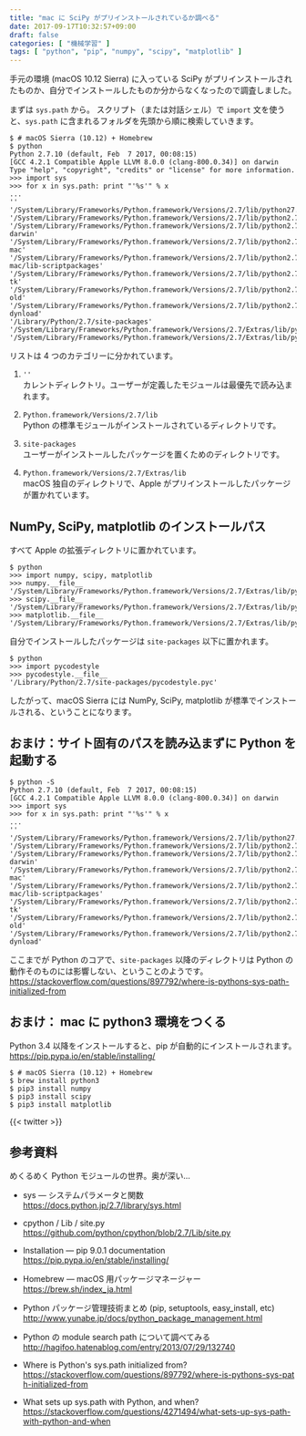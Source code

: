 ```yaml
---
title: "mac に SciPy がプリインストールされているか調べる"
date: 2017-09-17T10:32:57+09:00
draft: false
categories: [ "機械学習" ]
tags: [ "python", "pip", "numpy", "scipy", "matplotlib" ]
---
```

手元の環境 (macOS 10.12 Sierra) に入っている SciPy がプリインストールされたものか、自分でインストールしたものか分からなくなったので調査しました。

まずは ```sys.path``` から。
スクリプト（または対話シェル）で ```import``` 文を使うと、```sys.path``` に含まれるフォルダを先頭から順に検索していきます。

```shell
$ # macOS Sierra (10.12) + Homebrew
$ python
Python 2.7.10 (default, Feb  7 2017, 00:08:15)
[GCC 4.2.1 Compatible Apple LLVM 8.0.0 (clang-800.0.34)] on darwin
Type "help", "copyright", "credits" or "license" for more information.
>>> import sys
>>> for x in sys.path: print "'%s'" % x
...
''
'/System/Library/Frameworks/Python.framework/Versions/2.7/lib/python27.zip'
'/System/Library/Frameworks/Python.framework/Versions/2.7/lib/python2.7'
'/System/Library/Frameworks/Python.framework/Versions/2.7/lib/python2.7/plat-darwin'
'/System/Library/Frameworks/Python.framework/Versions/2.7/lib/python2.7/plat-mac'
'/System/Library/Frameworks/Python.framework/Versions/2.7/lib/python2.7/plat-mac/lib-scriptpackages'
'/System/Library/Frameworks/Python.framework/Versions/2.7/lib/python2.7/lib-tk'
'/System/Library/Frameworks/Python.framework/Versions/2.7/lib/python2.7/lib-old'
'/System/Library/Frameworks/Python.framework/Versions/2.7/lib/python2.7/lib-dynload'
'/Library/Python/2.7/site-packages'
'/System/Library/Frameworks/Python.framework/Versions/2.7/Extras/lib/python'
'/System/Library/Frameworks/Python.framework/Versions/2.7/Extras/lib/python/PyObjC'
```

リストは 4 つのカテゴリーに分かれています。

1. ```''```<br />
   カレントディレクトリ。ユーザーが定義したモジュールは最優先で読み込まれます。

2. ```Python.framework/Versions/2.7/lib```<br />
   Python の標準モジュールがインストールされているディレクトリです。

3. ```site-packages```<br />
   ユーザーがインストールしたパッケージを置くためのディレクトリです。

4. ```Python.framework/Versions/2.7/Extras/lib```<br />
   macOS 独自のディレクトリで、Apple がプリインストールしたパッケージが置かれています。

## NumPy, SciPy, matplotlib のインストールパス

すべて Apple の拡張ディレクトリに置かれています。

```shell
$ python
>>> import numpy, scipy, matplotlib
>>> numpy.__file__
'/System/Library/Frameworks/Python.framework/Versions/2.7/Extras/lib/python/numpy/__init__.pyc'
>>> scipy.__file__
'/System/Library/Frameworks/Python.framework/Versions/2.7/Extras/lib/python/scipy/__init__.pyc'
>>> matplotlib.__file__
'/System/Library/Frameworks/Python.framework/Versions/2.7/Extras/lib/python/matplotlib/__init__.pyc'
```

自分でインストールしたパッケージは ```site-packages``` 以下に置かれます。

```shell
$ python
>>> import pycodestyle
>>> pycodestyle.__file__
'/Library/Python/2.7/site-packages/pycodestyle.pyc'
```

したがって、macOS Sierra には NumPy, SciPy, matplotlib が標準でインストールされる、ということになります。

## おまけ：サイト固有のパスを読み込まずに Python を起動する

```shell
$ python -S
Python 2.7.10 (default, Feb  7 2017, 00:08:15)
[GCC 4.2.1 Compatible Apple LLVM 8.0.0 (clang-800.0.34)] on darwin
>>> import sys
>>> for x in sys.path: print "'%s'" % x
...
''
'/System/Library/Frameworks/Python.framework/Versions/2.7/lib/python27.zip'
'/System/Library/Frameworks/Python.framework/Versions/2.7/lib/python2.7/'
'/System/Library/Frameworks/Python.framework/Versions/2.7/lib/python2.7/plat-darwin'
'/System/Library/Frameworks/Python.framework/Versions/2.7/lib/python2.7/plat-mac'
'/System/Library/Frameworks/Python.framework/Versions/2.7/lib/python2.7/plat-mac/lib-scriptpackages'
'/System/Library/Frameworks/Python.framework/Versions/2.7/lib/python2.7/lib-tk'
'/System/Library/Frameworks/Python.framework/Versions/2.7/lib/python2.7/lib-old'
'/System/Library/Frameworks/Python.framework/Versions/2.7/lib/python2.7/lib-dynload'
```

ここまでが Python のコアで、```site-packages``` 以降のディレクトリは Python の動作そのものには影響しない、ということのようです。<br />
https://stackoverflow.com/questions/897792/where-is-pythons-sys-path-initialized-from

## おまけ： mac に python3 環境をつくる

Python 3.4 以降をインストールすると、pip が自動的にインストールされます。<br />
https://pip.pypa.io/en/stable/installing/

```shell
$ # macOS Sierra (10.12) + Homebrew
$ brew install python3
$ pip3 install numpy
$ pip3 install scipy
$ pip3 install matplotlib
```

{{< twitter >}}

## 参考資料

めくるめく Python モジュールの世界。奥が深い…

- sys &mdash; システムパラメータと関数<br />
  <span style="word-break: break-all;">
  https://docs.python.jp/2.7/library/sys.html
  </span>

- cpython / Lib / site.py<br />
  <span style="word-break: break-all;">
  https://github.com/python/cpython/blob/2.7/Lib/site.py
  </span>

- Installation &mdash; pip 9.0.1 documentation<br />
  <span style="word-break: break-all;">
  https://pip.pypa.io/en/stable/installing/
  </span>

- Homebrew &mdash; macOS 用パッケージマネージャー<br />
  <span style="word-break: break-all;">
  https://brew.sh/index_ja.html
  </span>

- Python パッケージ管理技術まとめ (pip, setuptools, easy_install, etc)<br />
  <span style="word-break: break-all;">
  http://www.yunabe.jp/docs/python_package_management.html
  </span>

- Python の module search path について調べてみる<br />
  <span style="word-break: break-all;">
  http://hagifoo.hatenablog.com/entry/2013/07/29/132740
  </span>

- Where is Python's sys.path initialized from?<br />
  <span style="word-break: break-all;">
  https://stackoverflow.com/questions/897792/where-is-pythons-sys-path-initialized-from
  </span>

- What sets up sys.path with Python, and when?<br />
  <span style="word-break: break-all;">
  https://stackoverflow.com/questions/4271494/what-sets-up-sys-path-with-python-and-when
  </span>
